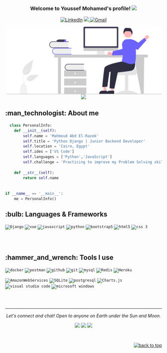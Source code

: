 <h3 align="center">
  Welcome to Youssef Mohamed's profile!
  <img src="https://media.giphy.com/media/hvRJCLFzcasrR4ia7z/giphy.gif" width="28">
</h3>


<!-- Social icons section -->
<p align="center">
  <a href=https://www.linkedin.com/in/youssef-mohamed-b5096626b/"><img src="https://img.shields.io/badge/LinkedIn-%230177B5?style=flat&logo=linkedin&logoColor=white" alt="LinkedIn" title="LinkedIn"/></a>
  <a href="https://web.facebook.com/youssef74mohamed" alt="Facebook" title="Facebook" >
  <img src="https://img.shields.io/badge/Facebook-%231877F2.svg?style=falt&logo=facebook&logoColor=white"/>
</a>
  <a href="mailto:swimmer.shark12@gmail.com" alt="Gmail">
     <img alt="Gmail" src="https://img.shields.io/badge/Gmail-%230177B5?style=flat&logo=gmail&logoColor=white" />
  
 
</p>


  
 <img align="right" width="500" alt="" src="https://github.com/Ahmedsaed/Ahmedsaed/blob/main/undraw_hello_re_3evm.svg" />

<p align="center">
  <a href="https://github.com/DenverCoder1/readme-typing-svg"><img  src="https://readme-typing-svg.herokuapp.com?color=36BCF7FF&center=true&vCenter=true&lines=Junior+Back+end+Developer;Always+Learning+new+things;Django+Developer;&center=true&width=500&height=50"></a>
</p>

<h2>:man_technologist: About me</h2>

```py
  class PersonalInfo:
    def __init__(self):
        self.name = 'Mahmoud Abd El-Razek'
        self.title = 'Python Django | Junior Backend Developer'
        self.location = 'Cairo, Egypt'
        self.ides = ['VS Code']
        self.languages = ['Python','JavaScript']
        self.challenge = 'Practicing to improve my Problem Solving skill'

    def __str__(self):
        return self.name


if __name__ == '__main__':
    me = PersonalInfo()
```
<h2>:bulb: Languages & Frameworks</h2>
<code><img title="Django" alt="Django" width="40px" src="https://www.svgrepo.com/show/349341/djangoproject.svg" /></code>
<code><img title="Vue" alt="vue" width="65px" src="https://www.vectorlogo.zone/logos/vuejs/vuejs-ar21.svg" /></code>
<code><img title="JavaScript" alt="javascript" width="40px" src="https://cdn.jsdelivr.net/gh/devicons/devicon/icons/javascript/javascript-original.svg" /></code>
<code><img title="Python" alt="python" width="45px" src="https://cdn.jsdelivr.net/gh/devicons/devicon/icons/python/python-original.svg" /></code>
<code><img title="BootStrap5" alt="bootstrap5" width="50px" src="https://getbootstrap.com/docs/5.2/assets/brand/bootstrap-logo-shadow.png" /></code>
<code><img title="HTML 5" alt="html5" width="40px" src="https://cdn.jsdelivr.net/gh/devicons/devicon/icons/html5/html5-original.svg" /></code>
<code><img title="CSS 3" alt="css 3" width="40px" src="https://cdn.jsdelivr.net/gh/devicons/devicon/icons/css3/css3-original.svg" /></code>


</br></br>

<h2>:hammer_and_wrench: Tools I use</h2>
<code><img title="Docker" alt="docker" width="40px" src="https://www.svgrepo.com/show/303231/docker-logo.svg" /></code>
<code><img title="PostMan" alt="postman" width="40px" src="https://www.svgrepo.com/show/354202/postman-icon.svg" /></code>
<code><img title="GitHub" alt="github" width="40px" src="https://cdn.jsdelivr.net/gh/devicons/devicon/icons/github/github-original.svg" /></code>
<code><img title="Git" alt="git" width="40px" src="https://cdn.jsdelivr.net/gh/devicons/devicon/icons/git/git-original.svg" /></code>
<code><img title="MySql" alt="mysql" width="60px" src="https://www.svgrepo.com/show/303251/mysql-logo.svg" /></code>
<code><img title="Redis" alt="Redis" width="70px" src="https://www.vectorlogo.zone/logos/redis/redis-ar21.svg" /></code>
<code><img title="Heroku" alt="Heroku" width="70px" src="https://www.vectorlogo.zone/logos/heroku/heroku-ar21.svg" /></code>

<code><img title="AmazonWebServices" alt="AmazonWebServices" width="65px" src="https://www.vectorlogo.zone/logos/amazon_aws/amazon_aws-ar21.svg" /></code>
<code><img title="SQLite" alt="SQLite" width="65px" src="https://www.vectorlogo.zone/logos/sqlite/sqlite-ar21.svg" /></code>
<code><img title="postgresql" alt="postgresql" width="60px" src="https://www.vectorlogo.zone/logos/postgresql/postgresql-vertical.svg" /></code>
<code><img title="Charts.js" alt="Charts.js" width="50px" src="https://www.chartjs.org/img/chartjs-logo.svg" /></code>
<code><img title="VS Code" alt="visual studio code" width="40px" src="https://cdn.jsdelivr.net/gh/devicons/devicon/icons/vscode/vscode-original.svg" /></code>
<code><img title="MS Windows" alt="microsoft windows" width="40px" src="https://cdn.jsdelivr.net/gh/devicons/devicon/icons/windows8/windows8-original.svg" /></code>
 
 
 </br></br>
 <hr>

<p align="center">
  <i>Let's connect and chat! Open to anyone on Earth under the Sun and Moon.</i>
<p align="center">
    <a href="https://www.linkedin.com/in/youssef-mohamed-b5096626b/" alt="Linkedin"><img src="https://img.shields.io/badge/LinkedIn-0077B5?style=for-the-badge&logo=linkedin&logoColor=white"></a>
    <a href="https://www.instagram.com/ymk_74_/" alt="Instagram"><img src="https://img.shields.io/badge/Instagram-E4405F?style=for-the-badge&logo=instagram&logoColor=white"></a>
    <a href="https://web.facebook.com//youssef74mohamed" alt="Facebook"><img src="https://img.shields.io/badge/Facebook-1877F2?style=for-the-badge&logo=facebook&logoColor=white"></a>
   
</p> 
</p>





<br />
<p align="right"><a href="#top"><img  src="https://img.shields.io/static/v1?label&message=back+to+top&color=7E3ACE&style=flat&logo" alt="back to top" /></a></p>
